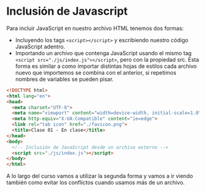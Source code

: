 # Inclusión de Javascript

Para incluir JavaScript en nuestro archivo HTML tenemos dos formas:

- Incluyendo los tags `<script></script>` y escribiendo nuestro código JavaScript adentro.
- Importando un archivo que contenga JavaScript usando el mismo tag `<script src="./js/index.js"></script>`, pero con la propiedad src. Esta forma es similar a como importar distintas hojas de estilos cada archivo nuevo que importemos se combina con el anterior, si repetimos nombres de variables se pueden pisar.

```html
<!DOCTYPE html>
<html lang="en">
<head>
  <meta charset="UTF-8">
  <meta name="viewport" content="width=device-width, initial-scale=1.0">
  <meta http-equiv="X-UA-Compatible" content="ie=edge">
  <link rel="tab icon" href="./favicon.png">
  <title>Clase 01 - En clase</title>
</head>
<body>
  <!-- Inclusión de JavaScript desde un archivo externo -->
  <script src="./js/index.js"></script>
</body>
</html>
```

A lo largo del curso vamos a utilizar la segunda forma y vamos a ir viendo también como evitar los conflictos cuando usamos más de un archivo.
